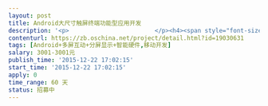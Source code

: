 ```yaml
---                
layout: post       
title: Android大尺寸触屏终端功能型应用开发           
description: '<p>                        </p><h4><span style="font-size: 15.3333px;">详见附件</span></h4><p>                    </p>'     
contenturl: https://zb.oschina.net/project/detail.html?id=19030631      
tags: [Android+多屏互动+分屏显示+智能硬件,移动开发]            
salary: 3001-3001元          
publish_time: '2015-12-22 17:02:15'         
start_time: '2015-12-22 17:02:15'           
apply: 0                   
time_range: 60 天              
status: 招募中                  
---                 
```


